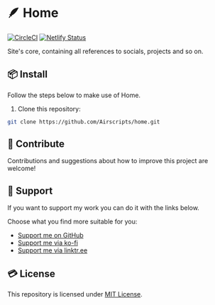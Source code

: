 # 🪶 Home
[![CircleCI](https://dl.circleci.com/status-badge/img/gh/airscripts/home/tree/main.svg?style=svg)](https://dl.circleci.com/status-badge/redirect/gh/airscripts/home/tree/main) [![Netlify Status](https://api.netlify.com/api/v1/badges/5eb3eb91-b54d-44e5-a45b-db480b44de08/deploy-status)](https://app.netlify.com/sites/airscripts-home/deploys)

Site's core, containing all references to socials, projects and so on.

## 📦 Install
Follow the steps below to make use of Home.

1. Clone this repository:
```bash
git clone https://github.com/Airscripts/home.git
```

## 🤝 Contribute
Contributions and suggestions about how to improve this project are welcome!

## 💚 Support
If you want to support my work you can do it with the links below.

Choose what you find more suitable for you:  
- [Support me on GitHub](https://github.com/sponsors/Airscripts)
- [Support me via ko-fi](https://ko-fi.com/airscript)
- [Support me via linktr.ee](https://linktr.ee/airscript)

## 💳 License  
This repository is licensed under [MIT License](https://github.com/Airscripts/emdees/blob/main/LICENSE).
